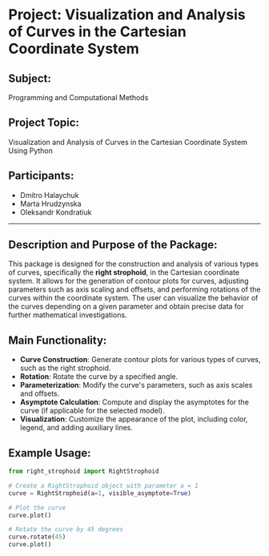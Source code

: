 # Project: Visualization and Analysis of Curves in the Cartesian Coordinate System

## Subject:
Programming and Computational Methods

## Project Topic:
Visualization and Analysis of Curves in the Cartesian Coordinate System Using Python

## Participants:
- Dmitro Halaychuk
- Marta Hrudzynska
- Oleksandr Kondratiuk

---

## Description and Purpose of the Package:

This package is designed for the construction and analysis of various types of curves, specifically the **right strophoid**, in the Cartesian coordinate system. It allows for the generation of contour plots for curves, adjusting parameters such as axis scaling and offsets, and performing rotations of the curves within the coordinate system. The user can visualize the behavior of the curves depending on a given parameter and obtain precise data for further mathematical investigations.

## Main Functionality:
- **Curve Construction**: Generate contour plots for various types of curves, such as the right strophoid.
- **Rotation**: Rotate the curve by a specified angle.
- **Parameterization**: Modify the curve's parameters, such as axis scales and offsets.
- **Asymptote Calculation**: Compute and display the asymptotes for the curve (if applicable for the selected model).
- **Visualization**: Customize the appearance of the plot, including color, legend, and adding auxiliary lines.

## Example Usage:

```python
from right_strophoid import RightStrophoid

# Create a RightStrophoid object with parameter a = 1
curve = RightStrophoid(a=1, visible_asymptote=True)

# Plot the curve
curve.plot()

# Rotate the curve by 45 degrees
curve.rotate(45)
curve.plot()
